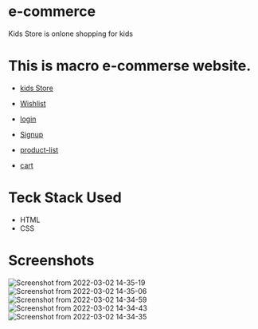 # e-commerce

Kids Store is onlone shopping for kids

# This is macro e-commerse website.

* [kids Store](https://friendly-feynman-ccbe74.netlify.app/)
* [Wishlist](https://friendly-feynman-ccbe74.netlify.app/wishlist/wish-list.html)

* [login](https://friendly-feynman-ccbe74.netlify.app/authentication/login)

* [Signup](https://friendly-feynman-ccbe74.netlify.app/authentication/login#)
* [product-list](https://friendly-feynman-ccbe74.netlify.app/product%20list/product-list.html)
* [cart](https://friendly-feynman-ccbe74.netlify.app/cart/cart.html)

# Teck Stack Used

* HTML
* CSS

# Screenshots
![Screenshot from 2022-03-02 14-35-19](https://user-images.githubusercontent.com/83698686/156330291-5ea5765e-dd51-447f-b511-3daab5027861.png)
![Screenshot from 2022-03-02 14-35-06](https://user-images.githubusercontent.com/83698686/156330389-cf3df0e2-6663-4156-94a2-d8ba505df949.png)
![Screenshot from 2022-03-02 14-34-59](https://user-images.githubusercontent.com/83698686/156330400-90fbea5f-ce2e-4817-8acd-662a1540f735.png)
![Screenshot from 2022-03-02 14-34-43](https://user-images.githubusercontent.com/83698686/156330429-3cb49137-b125-4562-88e8-01f9e15f8016.png)
![Screenshot from 2022-03-02 14-34-35](https://user-images.githubusercontent.com/83698686/156330438-aa30f312-246b-4af5-9ce8-98086cd6ec3e.png)


